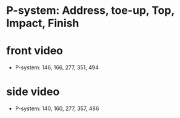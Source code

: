 # P-system: Address, toe-up, Top, Impact, Finish

# front video

* P-system: 146, 166, 277, 351, 494

# side video

* P-system: 140, 160, 277, 357, 486
